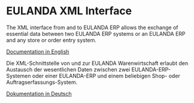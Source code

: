 # EULANDA XML Interface



The XML interface from and to EULANDA ERP allows the exchange of essential data between two EULANDA ERP systems or an EULANDA ERP and any store or order entry system. 

[Documentation in English](EulandaXML-EN.md)



Die XML-Schnittstelle von und zur EULANDA Warenwirtschaft erlaubt den Austausch der wesentlichen Daten zwischen zwei EULANDA-ERP-Systemen oder einer EULANDA-ERP und einem beliebigen Shop- oder Auftragserfassungs-System. 

[Dokumentation in Deutsch](EulandaXML-DE.md)

